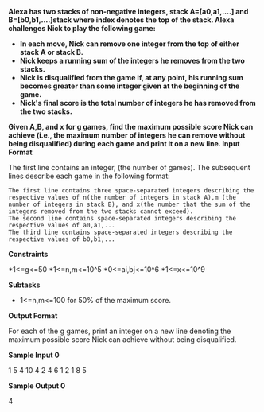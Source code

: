 <b>Alexa has two stacks of non-negative integers, stack A=[a0,a1,....] and B=[b0,b1,....]stack where index denotes the top of the stack. Alexa challenges Nick to play the following game:

   * In each move, Nick can remove one integer from the top of either stack A or stack B.
   * Nick keeps a running sum of the integers he removes from the two stacks.
   * Nick is disqualified from the game if, at any point, his running sum becomes greater than some integer given at the beginning of the game.
   * Nick's final score is the total number of integers he has removed from the two stacks.

Given A,B, and x for g games, find the maximum possible score Nick can achieve (i.e., the maximum number of integers he can remove without being disqualified) during each game and print it on a new line.
</b>
<b>Input Format</b>

The first line contains an integer, (the number of games). The subsequent lines describe each game in the following format:

    The first line contains three space-separated integers describing the respective values of n(the number of integers in stack A),m (the number of integers in stack B), and x(the number that the sum of the integers removed from the two stacks cannot exceed).
    The second line contains space-separated integers describing the respective values of a0,a1,...
    The third line contains space-separated integers describing the respective values of b0,b1,...

<b>Constraints</b>

*1<=g<=50
*1<=n,m<=10^5
*0<=ai,bj<=10^6
*1<=x<=10^9

<b>Subtasks</b>

   * 1<=n,m<=100  for 50% of the maximum score.

<b>Output Format</b>

For each of the g games, print an integer on a new line denoting the maximum possible score Nick can achieve without being disqualified.

<b>Sample Input 0</b>

1
5 4 10
4 2 4 6 1
2 1 8 5

<b>Sample Output 0</b>

4
